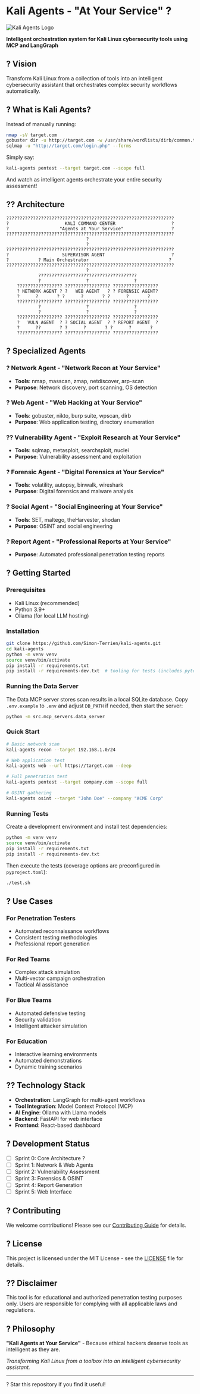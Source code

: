 # Kali Agents - "At Your Service" ?

![Kali Agents Logo](https://img.shields.io/badge/Kali%20Agents-At%20Your%20Service-red?style=for-the-badge&logo=kali-linux)

**Intelligent orchestration system for Kali Linux cybersecurity tools using MCP and LangGraph**

## ? Vision

Transform Kali Linux from a collection of tools into an intelligent cybersecurity assistant that orchestrates complex security workflows automatically.

## ? What is Kali Agents?

Instead of manually running:
```bash
nmap -sV target.com
gobuster dir -u http://target.com -w /usr/share/wordlists/dirb/common.txt
sqlmap -u "http://target.com/login.php" --forms
```

Simply say:
```bash
kali-agents pentest --target target.com --scope full
```

And watch as intelligent agents orchestrate your entire security assessment!

## ?? Architecture

```
???????????????????????????????????????????????????????????????
?                     KALI COMMAND CENTER                     ?
?                   "Agents at Your Service"                  ?
???????????????????????????????????????????????????????????????
                              ?
                              ?
???????????????????????????????????????????????????????????????
?                    SUPERVISOR AGENT                         ?
?           ? Main Orchestrator                              ?
???????????????????????????????????????????????????????????????
                              ?
            ?????????????????????????????????????
            ?                 ?                 ?
    ????????????????? ????????????????? ?????????????????
    ? NETWORK AGENT ? ?   WEB AGENT   ? ? FORENSIC AGENT?
    ?      ?       ? ?      ?       ? ?      ?       ?
    ????????????????? ????????????????? ?????????????????
            ?                 ?                 ?
            ?                 ?                 ?
    ????????????????? ????????????????? ?????????????????
    ?   VULN AGENT  ? ? SOCIAL AGENT  ? ? REPORT AGENT  ?
    ?      ??       ? ?      ?       ? ?      ?       ?
    ????????????????? ????????????????? ?????????????????
```

## ? Specialized Agents

### ? Network Agent - "Network Recon at Your Service"
- **Tools**: nmap, masscan, zmap, netdiscover, arp-scan
- **Purpose**: Network discovery, port scanning, OS detection

### ? Web Agent - "Web Hacking at Your Service"
- **Tools**: gobuster, nikto, burp suite, wpscan, dirb
- **Purpose**: Web application testing, directory enumeration

### ?? Vulnerability Agent - "Exploit Research at Your Service"
- **Tools**: sqlmap, metasploit, searchsploit, nuclei
- **Purpose**: Vulnerability assessment and exploitation

### ? Forensic Agent - "Digital Forensics at Your Service"
- **Tools**: volatility, autopsy, binwalk, wireshark
- **Purpose**: Digital forensics and malware analysis

### ? Social Agent - "Social Engineering at Your Service"
- **Tools**: SET, maltego, theHarvester, shodan
- **Purpose**: OSINT and social engineering

### ? Report Agent - "Professional Reports at Your Service"
- **Purpose**: Automated professional penetration testing reports

## ? Getting Started

### Prerequisites
- Kali Linux (recommended)
- Python 3.9+
- Ollama (for local LLM hosting)

### Installation
```bash
git clone https://github.com/Simon-Terrien/kali-agents.git
cd kali-agents
python -m venv venv
source venv/bin/activate
pip install -r requirements.txt
pip install -r requirements-dev.txt  # tooling for tests (includes pytest-cov)
```

### Running the Data Server
The Data MCP server stores scan results in a local SQLite database. Copy
`.env.example` to `.env` and adjust `DB_PATH` if needed, then start the server:

```bash
python -m src.mcp_servers.data_server
```

### Quick Start
```bash
# Basic network scan
kali-agents recon --target 192.168.1.0/24

# Web application test
kali-agents web --url https://target.com --deep

# Full penetration test
kali-agents pentest --target company.com --scope full

# OSINT gathering
kali-agents osint --target "John Doe" --company "ACME Corp"
```

### Running Tests
Create a development environment and install test dependencies:

```bash
python -m venv venv
source venv/bin/activate
pip install -r requirements.txt
pip install -r requirements-dev.txt
```

Then execute the tests (coverage options are preconfigured in `pyproject.toml`):

```bash
./test.sh
```

## ? Use Cases

### For Penetration Testers
- Automated reconnaissance workflows
- Consistent testing methodologies
- Professional report generation

### For Red Teams
- Complex attack simulation
- Multi-vector campaign orchestration
- Tactical AI assistance

### For Blue Teams
- Automated defensive testing
- Security validation
- Intelligent attacker simulation

### For Education
- Interactive learning environments
- Automated demonstrations
- Dynamic training scenarios

## ?? Technology Stack

- **Orchestration**: LangGraph for multi-agent workflows
- **Tool Integration**: Model Context Protocol (MCP)
- **AI Engine**: Ollama with Llama models
- **Backend**: FastAPI for web interface
- **Frontend**: React-based dashboard

## ? Development Status

- [ ] Sprint 0: Core Architecture ?
- [ ] Sprint 1: Network & Web Agents
- [ ] Sprint 2: Vulnerability Assessment
- [ ] Sprint 3: Forensics & OSINT
- [ ] Sprint 4: Report Generation
- [ ] Sprint 5: Web Interface

## ? Contributing

We welcome contributions! Please see our [Contributing Guide](CONTRIBUTING.md) for details.

## ? License

This project is licensed under the MIT License - see the [LICENSE](LICENSE) file for details.

## ?? Disclaimer

This tool is for educational and authorized penetration testing purposes only. Users are responsible for complying with all applicable laws and regulations.

## ? Philosophy

**"Kali Agents at Your Service"** - Because ethical hackers deserve tools as intelligent as they are.

*Transforming Kali Linux from a toolbox into an intelligent cybersecurity assistant.*

---

? Star this repository if you find it useful!
